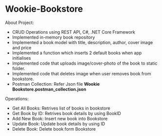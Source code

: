 # Wookie-Bookstore


About Project:
- CRUD Operations using REST API, C#, .NET Core Framework
- Implemented in-memory book repository 
- Implemented a book model with title, description, author, cover image and price
- Implemented a function which inserts 2 default books when app initialises
- Implemented code that uploads image/cover-photo of the book to static folder. 
- Implemented code that deletes image when user removes book from bookstore.
- Postman Collection: Refer Json file  **Wookie Bookstore.postman_collection.json**



Operations:
- Get All Books: Retrives list of books in bookstore
- Get Book by ID: Retrives book details by using BookID
- Add New Book: Insert new book into Bookstore
- Update Book: Update book details by using ID
- Delete Book: Delete book form Bookstore
